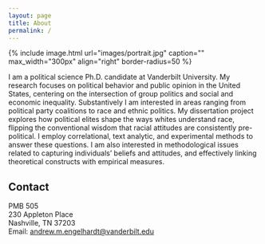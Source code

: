 ```yaml
---
layout: page
title: About
permalink: /
---
```


{% include image.html url="images/portrait.jpg" caption="" max_width="300px" align="right" border-radius=50 %}

I am a political science Ph.D. candidate at Vanderbilt University. My research focuses on political behavior and public opinion in the United States, centering on the intersection of group politics and social and economic inequality. Substantively I am interested in areas ranging from political party coalitions to race and ethnic politics. My dissertation project explores how political elites shape the ways whites understand race, flipping the conventional wisdom that racial attitudes are consistently pre-political. I employ correlational, text analytic, and experimental methods to answer these questions. I am also interested in methodological issues related to capturing individuals’ beliefs and attitudes, and effectively linking theoretical constructs with empirical measures.

## Contact

PMB 505 <br />
230 Appleton Place <br />
Nashville, TN 37203 <br />
Email: [andrew.m.engelhardt@vanderbilt.edu]

[andrew.m.engelhardt@vanderbilt.edu]: mailto:andrew.m.engelhardt@vanderbilt.edu
